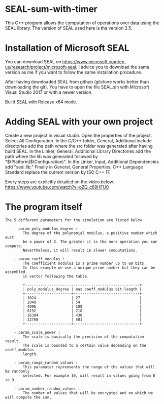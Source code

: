 # SEAL-sum-with-timer

This C++ program allows the computation of operations over data using the SEAL library.
The version of SEAL used here is the version 3.5.

# Installation of Microsoft SEAL

You can download SEAL on https://www.microsoft.com/en-us/research/project/microsoft-seal.
I advice you to download the same version as me if you want to follow the same installation procedure.

After having downloaded SEAL from github (gitclone works better than downloading the git).
You have to open the file SEAL.sln with Microsoft Visual Studio 2017 or with a newer version.

Build SEAL with Release x64 mode.

# Adding SEAL with your own project

Create a new project in visual studio.
Open the properties of the project.
Select All Configuration.
In the C/C++ folder, General, Additional include directories add the path where the src folder was generated after having build SEAL.
In the Linker, General, Additional Library Directories add the path where the lib was generated followed by "$(Platform)\$(Configuration)".
In the Linker, Input, Additional Dependencies add "seal.lib;"
Finally in General, General Properties, C++ Language Standard replace the current version by ISO C++ 17.

Every steps are explicitly detailed on the video below.
https://www.youtube.com/watch?v=oZQ_c89HFU0

# The program itself

	The 5 different parameters for the simulation are listed below

		- param_poly_modulus_degree :
			The degree of the polynomial modulus, a positive number which must
			be a power of 2. The greater it is the more operation you can compute.
			Nevertheless, it will result in slower computations.

		- param_coeff_modulus :
			The coefficient modulus is a prime number up to 60 bits.
			In this example we use a unique prime number but they can be assembled
			in vector following the table.

			+----------------------------------------------------+
			| poly_modulus_degree | max coeff_modulus bit-length |
			+---------------------+------------------------------+
			| 1024                | 27                           |
			| 2048                | 54                           |
			| 4096                | 109                          |
			| 8192                | 218                          |
			| 16384               | 438                          |
			| 32768               | 881                          |
			+---------------------+------------------------------+

		- param_scale_power :
			The scale is basically the precision of the computation result.
			The scale is bounded to a certain value depending on the coeff_modulus
			length.

		- param_range_random_values :
			This paramater reprensents the range of the values that will be randomly
			selected. For example 10, will result in values going from 0 to 9.

		- param_number_random_values :
			The number of values that will be encrypted and on which we will compute the sum.